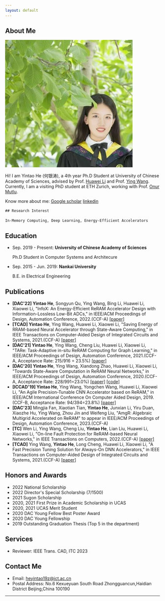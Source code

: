 ```yaml
---
layout: default
---
```


## About Me

<img class="profile-picture" src="yintao.jpg">

Hi! I am Yintao He (何银涛), a 4th year Ph.D Student at University of Chinese Academy of Sciences, advised by Prof. [Huawei Li](http://people.ucas.ac.cn/~lihuawei) and Prof. [Ying Wang](https://wangying-ict.github.io/). Currently, I am a visiting PhD student at ETH Zurich, working with Prof. [Onur Mutlu](https://people.inf.ethz.ch/omutlu/).

Know more about me: [Google scholar](https://scholar.google.com/citations?user=afVBxsQAAAAJ&hl=en&oi=ao)   [linkedin](https://www.linkedin.com/in/yintao-he-6b3637159/?originalSubdomain) 

```
## Research Interest

In-Memory Computing, Deep Learning, Energy-Efficient Accelerators
```
## Education
* Sep. 2019 - Present: **University of Chinese Academy of Sciences**

   Ph.D Student in Computer Systems and Architecure


* Sep. 2015 - Jun. 2019: **Nankai University**

   B.E. in Electrical Engineering

## Publications

- **[DAC'22] Yintao He**, Songyun Qu, Ying Wang, Bing Li, Huawei Li, Xiaowei Li, "InfoX: An Energy-Efficient ReRAM Accelerator Design with Information-Lossless Low-Bit ADCs," in IEEE/ACM Proceedings of Design, Automation Conference, 2022.(CCF-A) [\[paper\]](https://dl.acm.org/doi/abs/10.1145/3489517.3530396)
- **[TCAD] Yintao He**, Ying Wang, Huawei Li, Xiaowei Li, "Saving Energy of RRAM-based Neural Accelerator through State-Aware Computing," in IEEE Transactions on Computer-Aided Design of Integrated Circuits and Systems, 2021.(CCF-A) [\[paper\]](https://ieeexplore.ieee.org/abstract/document/9508444)
- **[DAC'21] Yintao He**, Ying Wang, Cheng Liu, Huawei Li, Xiaowei Li, "TARe: Task-Adaptive in-situ ReRAM Computing for Graph Learning," in IEEE/ACM Proceedings of Design, Automation Conference, 2021.(CCF-A, Acceptance Rate: 215/916 = 23.5%) [\[paper\]](https://ieeexplore.ieee.org/document/9586193)
- **[DAC'20] Yintao He**, Ying Wang, Xiandong Zhao, Huawei Li, Xiaowei Li, "Towards State-Aware Computation in ReRAM Neural Networks," in IEEE/ACM Proceedings of Design, Automation Conference, 2020.(CCF-A, Acceptance Rate: 228/991=23.0%) [\[paper\]](https://ieeexplore.ieee.org/document/9218729) [\[code\]](https://github.com/wangying-ict/BWN_Shift)
- **[ICCAD'19] Yintao He**, Ying Wang, Yongchen Wang, Huawei Li, Xiaowei Li, "An Agile Precision-Tunable CNN Accelerator based on ReRAM," in IEEE/ACM International Conference On Computer Aided Design, 2019.(CCF-B, Acceptance Rate: 94/394=23.8%) [\[paper\]](https://ieeexplore.ieee.org/document/8942163)
- **[DAC'23]** Mingjia Fan, Xiaotian Tian, **Yintao He**, Junxian Li, Yiru Duan, Xiaozhe Hu, Ying Wang, Zhou Jin and Weifeng Liu, "AmgR: Algebraic Multigrid Accelerated on ReRAM" to appear in IEEE/ACM Proceedings of Design, Automation Conference, 2023.(CCF-A) 
- **[TC]** Wen Li, Ying Wang, Cheng Liu, **Yintao He**, Lian Liu, Huawei Li, Xiaowei Li, "On-line Fault Protection for ReRAM-based Neural Networks," in IEEE Transactions on Computers, 2022.(CCF-A) [\[paper\]](https://ieeexplore.ieee.org/document/9737421)
- **[TCAD]** Ying Wang, **Yintao He**, Long Cheng, Huawei Li, Xiaowei Li, "A Fast Precision Tuning Solution for Always-On DNN Accelerators," in IEEE Transactions on Computer-Aided Design of Integrated Circuits and Systems, 2021.(CCF-A) [\[paper\]](https://ieeexplore.ieee.org/document/9455397)

## Honors and Awards

* 2022 National Scholarship
* 2022 Director's Special Scholarship (7/1500)
* 2021 Sugon Scholarship
* 2020, 2021 First Prize in Academic Scholarship in UCAS
* 2020, 2021 UCAS Merit Student
* 2020 DAC Young Fellow Best Poster Award
* 2020 DAC Young Fellowship
* 2019 Outstanding Graduation Thesis (Top 5 in the department)

## Services

* Reviewer: IEEE Trans. CAD, ITC 2023

## Contact Me

* Email: [heyintao19z@ict.ac.cn](mailto:heyintao19z@ict.ac.cn)
* Postal Address: No.6 Kexueyuan South Road Zhongguancun,Haidian District Beijing,China 100190

---


